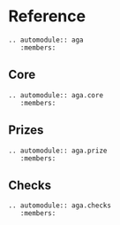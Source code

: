 # Reference

```{eval-rst}
.. automodule:: aga
   :members:
```

## Core

```{eval-rst}
.. automodule:: aga.core
   :members:
```


## Prizes

```{eval-rst}
.. automodule:: aga.prize
   :members:
```

## Checks

```{eval-rst}
.. automodule:: aga.checks
   :members:
```
